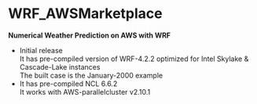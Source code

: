 # WRF_AWSMarketplace

**Numerical Weather Prediction on AWS with WRF**

* Initial release      
        It has pre-compiled version of WRF-4.2.2 optimized for Intel Skylake & Cascade-Lake instances  
        The built case is the January-2000 example  
* It has pre-compiled NCL 6.6.2  
                      It works with AWS-parallelcluster v2.10.1  


